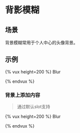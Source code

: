 # 背影模糊

## 场景

背景模糊常用于个人中心的头像背景。

## 示例

{% vux height=200 %}
<components>Blur</components>
<style></style>
<template>
<blur :blur-amount=40 url="https://o3e85j0cv.qnssl.com/tulips-1083572__340.jpg"></blur>
</template>
{% endvux %}

### 背景上添加内容

> 通过默认slot支持

{% vux height=200 %}
<components>Blur</components>

<template>
<blur :blur-amount=40 url="https://o3e85j0cv.qnssl.com/tulips-1083572__340.jpg">
  <p class="center">
    <img src="https://o3e85j0cv.qnssl.com/tulips-1083572__340.jpg">
  </p>
</blur>
</template>

<style>
.center {
  text-align: center;
  padding-top: 20px;
  color: #fff;
  font-size: 18px;
}
.center img {
  width: 100px;
  height: 100px;
  border-radius: 50%;
  border: 2px solid #ececec;
}
</style>
{% endvux %}

